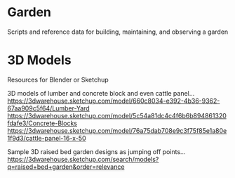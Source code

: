 # Garden
Scripts and reference data for building, maintaining, and observing a garden

# 3D Models

Resources for Blender or Sketchup

3D models of lumber and concrete block and even cattle panel...
https://3dwarehouse.sketchup.com/model/660c8034-e392-4b36-9362-67aa909c5f64/Lumber-Yard
https://3dwarehouse.sketchup.com/model/5c54a81dc4c4f6b6b894861320fdafe3/Concrete-Blocks
https://3dwarehouse.sketchup.com/model/76a75dab708e9c3f75f85e1a80e1f9d3/cattle-panel-16-x-50

Sample 3D raised bed garden designs as jumping off points... 
https://3dwarehouse.sketchup.com/search/models?q=raised+bed+garden&order=relevance


